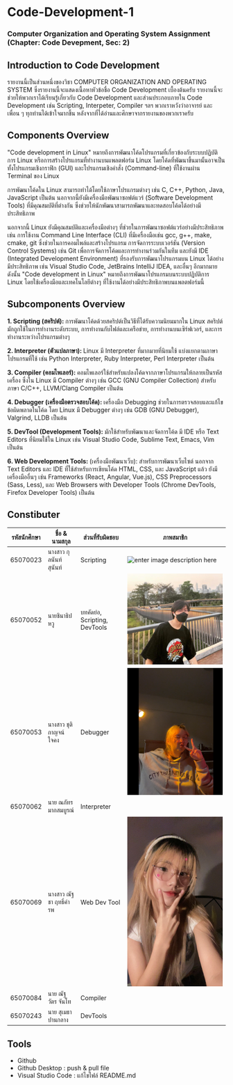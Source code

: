 # Code-Development-1 #
### Computer Organization and Operating System Assignment (Chapter: Code Devepment, Sec: 2) ###

## Introduction to Code Development ##
รายงานนี้เป็นส่วนหนึ่งของวิชา COMPUTER ORGANIZATION AND OPERATING SYSTEM ซึ่งรายงานนี้จะแสดงเนื้อหาหัวข้อชื่อ Code Development เบื้องต้นครับ
รายงานนี้จะช่วยให้พวกเราได้เรียนรู้เกี่ยวกับ Code Development และส่วนประกอบภายใน Code Development เช่น Scripting, Interpeter, Compiler ฯลฯ
พวกเราหวังว่าอาจารย์ และ เพื่อน ๆ ทุกท่านได้เข้าใจมากขึ้น หลังจากที่ได้อ่านและศึกษาจากรายงานของพวกเราครับ

## Components Overview ##
"Code development in Linux" หมายถึงการพัฒนาโค้ดโปรแกรมที่เกี่ยวข้องกับระบบปฏิบัติการ Linux หรือการสร้างโปรแกรมที่ทำงานบนแพลตฟอร์ม Linux โดยโค้ดที่พัฒนาขึ้นมานั้นอาจเป็นทั้งโปรแกรมเชิงกราฟิก (GUI) และโปรแกรมเชิงคำสั่ง (Command-line) ที่ใช้งานผ่าน Terminal ของ Linux <br>

การพัฒนาโค้ดใน Linux สามารถทำได้โดยใช้ภาษาโปรแกรมต่างๆ เช่น C, C++, Python, Java, JavaScript เป็นต้น นอกจากนี้ยังมีเครื่องมือพัฒนาซอฟต์แวร์ (Software Development Tools) ที่มีคุณสมบัติที่ต่างกัน ซึ่งช่วยให้นักพัฒนาสามารถพัฒนาและทดสอบโค้ดได้อย่างมีประสิทธิภาพ <br>

นอกจากนี้ Linux ยังมีคุณสมบัติและเครื่องมือต่างๆ ที่ช่วยในการพัฒนาซอฟต์แวร์อย่างมีประสิทธิภาพ เช่น การใช้งาน Command Line Interface (CLI) ที่มีเครื่องมือเช่น gcc, g++, make, cmake, git ซึ่งช่วยในการคอมไพล์และสร้างโปรแกรม การจัดการระบบเวอร์ชัน (Version Control Systems) เช่น Git เพื่อการจัดการโค้ดและการทำงานร่วมกันในทีม และยังมี IDE (Integrated Development Environment) ที่รองรับการพัฒนาโปรแกรมบน Linux ได้อย่างมีประสิทธิภาพ เช่น Visual Studio Code, JetBrains IntelliJ IDEA, และอื่นๆ อีกมากมาย<br>
ดังนั้น "Code development in Linux" หมายถึงการพัฒนาโปรแกรมบนระบบปฏิบัติการ Linux โดยใช้เครื่องมือและเทคโนโลยีต่างๆ ที่ใช้งานได้อย่างมีประสิทธิภาพบนแพลตฟอร์มนี้

## Subcomponents Overview ##
<p>
  <b>1. Scripting (สคริปต์): </b> การพัฒนาโค้ดด้วยสคริปต์เป็นวิธีที่ได้รับความนิยมมากใน Linux สคริปต์มักถูกใช้ในการทำงานระดับระบบ, การทำงานกับไฟล์และเครือข่าย, การทำงานบนเซิร์ฟเวอร์, และการทำงานระหว่างโปรแกรมต่างๆ
</p>
<p>
  <b>2. Interpreter (ตัวแปลภาษา): </b> Linux มี Interpreter ที่มากมายที่นิยมใช้ แบ่งแยกตามภาษาโปรแกรมที่ใช้ เช่น Python Interpreter, Ruby Interpreter, Perl Interpreter เป็นต้น
</p>
<p>
  <b>3. Compiler (คอมไพเลอร์): </b> คอมไพเลอร์ใช้สำหรับแปลงโค้ดจากภาษาโปรแกรมให้กลายเป็นรหัสเครื่อง ซึ่งใน Linux มี Compiler ต่างๆ เช่น GCC (GNU Compiler Collection) สำหรับภาษา C/C++, LLVM/Clang Compiler เป็นต้น
</p>
<p>
  <b>4. Debugger (เครื่องมือตรวจสอบโค้ด): </b> เครื่องมือ Debugging ช่วยในการตรวจสอบและแก้ไขข้อผิดพลาดในโค้ด โดย Linux มี Debugger ต่างๆ เช่น GDB (GNU Debugger), Valgrind, LLDB เป็นต้น
</p>
<p>
  <b>5. DevTool (Development Tools): </b> มักใช้สำหรับพัฒนาและจัดการโค้ด มี IDE หรือ Text Editors ที่นิยมใช้ใน Linux เช่น Visual Studio Code, Sublime Text, Emacs, Vim เป็นต้น
</p>
<p>
  <b>6. Web Development Tools: </b> (เครื่องมือพัฒนาเว็บ): สำหรับการพัฒนาเว็บไซต์ นอกจาก Text Editors และ IDE ที่ใช้สำหรับการเขียนโค้ด HTML, CSS, และ JavaScript แล้ว ยังมีเครื่องมืออื่นๆ เช่น Frameworks (React, Angular, Vue.js), CSS Preprocessors (Sass, Less), และ Web Browsers with Developer Tools (Chrome DevTools, Firefox Developer Tools) เป็นต้น
</p>

## Constibuter ##
รหัสนักศึกษา | ชื่อ & นามสกุล | ส่วนที่รับผิดชอบ | ภาพสมาชิก
-------- | -------------------- | ------------ | ----------
65070023 |  นางสาว กุลนันท์ สุนันท์	 | Scripting      | ![enter image description here](https://scontent.fbkk24-1.fna.fbcdn.net/v/t39.30808-6/266638409_1228894410854081_1043128965625057160_n.jpg?_nc_cat=110&ccb=1-7&_nc_sid=efb6e6&_nc_eui2=AeEJXIXx_R0-Q_eqdTOw4QIffUc61bIZlpt9RzrVshmWm4dBcxfclFq3vAnnlKENqDjgVUzz3tuQ0UwFgZ1vhhVN&_nc_ohc=on7-Yo0g--gAX_EU-i2&_nc_ht=scontent.fbkk24-1.fna&oh=00_AfAdh2nx23NkqiJbqdrf1VJ6JFmYXZh-VqSH8W-BRxeDHA&oe=65CA9F33) |
65070052 | นายชินาธิป หวู | บทคัดย่อ, Scripting, DevTools | ![alt text](https://github.com/Chinjuku/Code-Development-1/blob/main/image/chinjung.png)
65070053 |	นางสาว ชุติกาญจน์  ใจคง |	Debugger  | ![alt text](https://github.com/Chinjuku/Code-Development-1/blob/main/image/chaaim.png)
65070062 |	นาย ณภัทร  มากสมบูรณ์	| Interpreter   |
65070069 |	นางสาว ณัฐชา  ฤทธิ์คำรพ	| Web Dev Tool | ![alt text](https://github.com/Chinjuku/Code-Development-1/blob/main/image/bambam.jpg)
65070084 |	นาย ณัฐวัตร  จันโท	    | Compiler   |
65070243 |	นาย สุเมธา  ปานกลาง    | DevTools   |

## Tools
- Github
- Github Desktop : push & pull file
- Visual Studio Code : แก้ไขไฟล์ README.md


